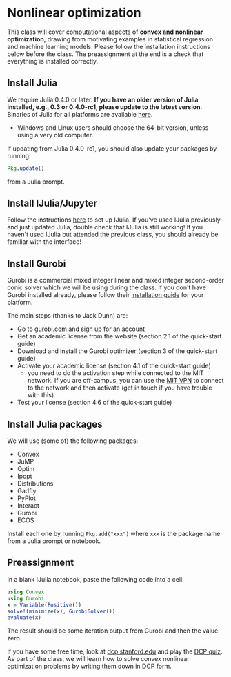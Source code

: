 # Nonlinear optimization

This class will cover computational aspects of **convex and nonlinear optimization**,
drawing from motivating examples in statistical regression and machine learning models. Please follow the installation instructions below before the class. The preassignment
at the end is a check that everything is installed correctly.

## Install Julia

We require Julia 0.4.0 or later. **If you have an older version of Julia installed, e.g., 0.3 or 0.4.0-rc1, please update to the latest version**.
Binaries of Julia for all platforms are available [here](http://julialang.org/downloads/).

- Windows and Linux users should choose the 64-bit version, unless using a very old computer.

If updating from Julia 0.4.0-rc1, you should also update your packages by running:

```julia
Pkg.update()
```

from a Julia prompt.

## Install IJulia/Jupyter

Follow the instructions [here](https://github.com/stevengj/julia-mit#installing-julia-and-ijulia) to set up IJulia.
If you've used IJulia previously and just updated Julia, double check that IJulia is still working!
If you haven't used IJulia but attended the previous class, you should already be familiar with the interface!

## Install Gurobi

Gurobi is a commercial mixed integer linear and mixed integer second-order conic solver which
we will be using during the class. If you don't have Gurobi installed already, please follow their
[installation guide](http://www.gurobi.com/documentation/) for your platform.

The main steps (thanks to Jack Dunn) are:

- Go to [gurobi.com](http://www.gurobi.com) and sign up for an account
- Get an academic license from the website (section 2.1 of the quick-start guide)
- Download and install the Gurobi optimizer (section 3 of the quick-start guide)
- Activate your academic license (section 4.1 of the quick-start guide)
  * you need to do the activation step while connected to the MIT network. If you are off-campus, you can use the [MIT VPN](https://ist.mit.edu/vpn) to connect to the network and then activate (get in touch if you have trouble with this).
- Test your license (section 4.6 of the quick-start guide)

## Install Julia packages

We will use (some of) the following packages:
- Convex
- JuMP
- Optim
- Ipopt
- Distributions
- Gadfly
- PyPlot
- Interact
- Gurobi
- ECOS

Install each one by running ``Pkg.add("xxx")`` where ``xxx`` is the package name
from a Julia prompt or notebook.

## Preassignment

In a blank IJulia notebook, paste the following code into a cell:

```julia
using Convex
using Gurobi
x = Variable(Positive())
solve!(minimize(x), GurobiSolver())
evaluate(x)
```

The result should be some iteration output from Gurobi and then
the value zero.

If you have some free time, look at [dcp.stanford.edu](http://dcp.stanford.edu/home) and play the [DCP quiz](http://dcp.stanford.edu/quiz). As part of the class, we will learn how to solve convex nonlinear optimization problems by writing them down in DCP form.
